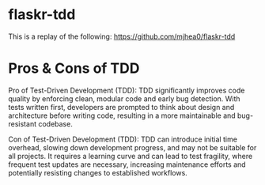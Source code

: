 # flaskr-tdd
This is a replay of the following: https://github.com/mjhea0/flaskr-tdd

# Pros & Cons of TDD
Pro of Test-Driven Development (TDD): TDD significantly improves code quality by enforcing clean, modular code and early bug detection. With tests written first, developers are prompted to think about design and architecture before writing code, resulting in a more maintainable and bug-resistant codebase.

Con of Test-Driven Development (TDD): TDD can introduce initial time overhead, slowing down development progress, and may not be suitable for all projects. It requires a learning curve and can lead to test fragility, where frequent test updates are necessary, increasing maintenance efforts and potentially resisting changes to established workflows.
